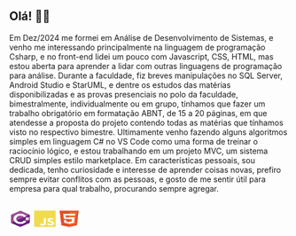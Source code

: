 ## Olá! 🤗🌟

Em Dez/2024 me formei em Análise de Desenvolvimento de Sistemas, e venho me interessando principalmente na linguagem de programação Csharp, e no front-end lidei um pouco com Javascript, CSS, HTML, mas estou aberta para aprender a lidar com outras linguagens de programação para análise.
Durante a faculdade, fiz breves manipulações no SQL Server, Android Studio e StarUML, e dentre os estudos das matérias disponibilizadas e as provas presenciais no polo da faculdade, bimestralmente, individualmente ou em grupo, tínhamos que fazer um trabalho obrigatório em formatação ABNT, de 15 a 20 páginas, em que atendesse a proposta do projeto contendo todas as matérias que tínhamos visto no respectivo bimestre.
Ultimamente venho fazendo alguns algoritmos simples em linguagem C# no VS Code como uma forma de treinar o raciocínio lógico, e estou trabalhando em um projeto MVC, um sistema CRUD simples estilo marketplace.
Em características pessoais, sou dedicada, tenho curiosidade e interesse de aprender coisas novas, prefiro sempre evitar conflitos com as pessoas, e gosto de me sentir útil para empresa para qual trabalho, procurando sempre agregar.

<div style="display: inline_block"><br>
  <img align="center" alt="Vivi-Csharp" height="30" width="40" src="https://raw.githubusercontent.com/devicons/devicon/master/icons/csharp/csharp-original.svg">
  <img align="center" alt="Vivi-Js" height="30" width="40" src="https://raw.githubusercontent.com/devicons/devicon/master/icons/javascript/javascript-plain.svg">
  <img align="center" alt="Vivi-HTML" height="30" width="40" src="https://raw.githubusercontent.com/devicons/devicon/master/icons/html5/html5-original.svg">
</div>

